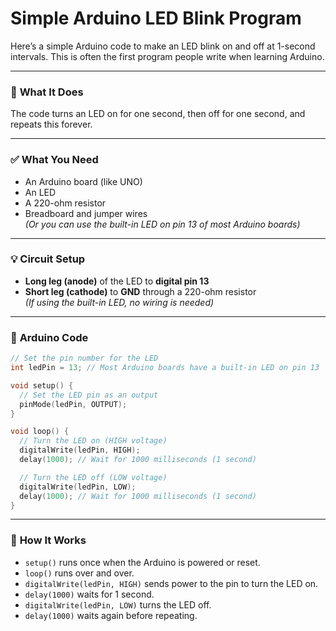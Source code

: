 # Simple Arduino LED Blink Program

Here’s a simple Arduino code to make an LED blink on and off at 1-second intervals. This is often the first program people write when learning Arduino.

---

### 🧠 **What It Does**

The code turns an LED on for one second, then off for one second, and repeats this forever.

---

### ✅ **What You Need**

* An Arduino board (like UNO)
* An LED
* A 220-ohm resistor
* Breadboard and jumper wires  
  *(Or you can use the built-in LED on pin 13 of most Arduino boards)*

---

### 💡 **Circuit Setup**

* **Long leg (anode)** of the LED to **digital pin 13**
* **Short leg (cathode)** to **GND** through a 220-ohm resistor  
  *(If using the built-in LED, no wiring is needed)*

---

### 🧾 **Arduino Code**

```cpp
// Set the pin number for the LED
int ledPin = 13; // Most Arduino boards have a built-in LED on pin 13

void setup() {
  // Set the LED pin as an output
  pinMode(ledPin, OUTPUT);
}

void loop() {
  // Turn the LED on (HIGH voltage)
  digitalWrite(ledPin, HIGH);
  delay(1000); // Wait for 1000 milliseconds (1 second)

  // Turn the LED off (LOW voltage)
  digitalWrite(ledPin, LOW);
  delay(1000); // Wait for 1000 milliseconds (1 second)
}
```

---

### 🧪 **How It Works**

* `setup()` runs once when the Arduino is powered or reset.
* `loop()` runs over and over.
* `digitalWrite(ledPin, HIGH)` sends power to the pin to turn the LED on.
* `delay(1000)` waits for 1 second.
* `digitalWrite(ledPin, LOW)` turns the LED off.
* `delay(1000)` waits again before repeating.


